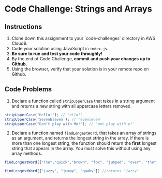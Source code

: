 # Code Challenge: Strings and Arrays

## Instructions

1. Clone down this assignment to your `code-challenges' directory in AWS Cloud9.  
2. Code your solution using JavaScript in `index.js`. 
3. **Be sure to run and test your code throughly!**
4. By the end of Code Challenge, **commit and push your changes up to Github**.
5. Using the browser, verify that your solution is in your remote repo on Github.

## Code Problems

1. Declare a function called `stripUpperCase` that takes in a string argument and returns a new string with all uppercase letters removed.
```javascript
stripUpperCase('Hello!'); // 'ello!'
stripUpperCase('SevenEleven'); // 'evenleven'
stripUpperCase("Don't play with Me!"); // 'ont play with e!'
```

2. Declare a function named `findLongestWord`, that takes an array of strings as an argument, and returns the longest string in the array. If there is more than one longest string, the function should return the **first** longest string that appears in the array. You must solve this without using any array methods. 
```javascript
findLongestWord(["The","quick","brown", "fox", "jumped", "over", "the", "lazy", "dog"]) //returns "jumped"

findLongestWord(["jazzy", "jumpy", "quaky"]) //returns "jazzy"
```
